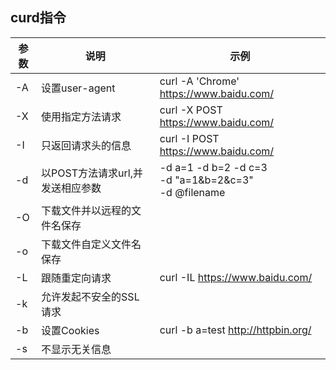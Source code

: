 ## curd指令

| 参数 | 说明                             | 示例                                                       |
| ---- | -------------------------------- | ---------------------------------------------------------- |
| -A   | 设置user-agent                   | curl -A 'Chrome' https://www.baidu.com/                    |
| -X   | 使用指定方法请求                 | curl -X POST https://www.baidu.com/                        |
| -I   | 只返回请求头的信息               | curl -I POST https://www.baidu.com/                        |
| -d   | 以POST方法请求url,并发送相应参数 | -d a=1 -d b=2 -d c=3<br/>-d "a=1&b=2&c=3"<br/>-d @filename |
| -O   | 下载文件并以远程的文件名保存     |                                                            |
| -o   | 下载文件自定义文件名保存         |                                                            |
| -L   | 跟随重定向请求                   | curl -IL https://www.baidu.com/                            |
| -k   | 允许发起不安全的SSL请求          |                                                            |
| -b   | 设置Cookies                      | curl -b a=test http://httpbin.org/                         |
| -s   | 不显示无关信息                   |                                                            |





